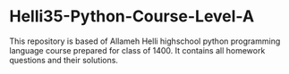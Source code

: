 # Helli35-Python-Course-Level-A
This repository is based of Allameh Helli highschool python programming language course prepared for class of 1400.  It contains all homework questions and their solutions.

